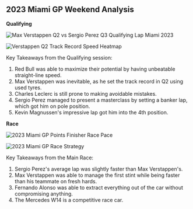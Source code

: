 ## 2023 Miami GP Weekend Analysis

**Qualifying**

![Max Verstappen Q2 vs Sergio Perez Q3 Qualifying Lap Miami 2023](https://user-images.githubusercontent.com/93969104/236797579-92311619-cc62-4557-8122-00b12cfdc212.png)

![Verstappen Q2 Track Record Speed Heatmap](https://user-images.githubusercontent.com/93969104/236797611-4e60d6a8-6e65-43d5-8a85-4fc7ba619758.png)

Key Takeaways from the Qualifying session:
1. Red Bull was able to maximize their potential by having unbeatable straight-line speed.
2. Max Verstappen was inevitable, as he set the track record in Q2 using used tyres.
3. Charles Leclerc is still prone to making avoidable mistakes.
4. Sergio Perez managed to present a masterclass by setting a banker lap, which got him on pole position.
5. Kevin Magnussen's impressive lap got him into the 4th position.

**Race**

![2023 Miami GP Points Finisher Race Pace](https://user-images.githubusercontent.com/93969104/236798609-692ac5b1-7329-487a-9bc8-67f64e2371b9.png)

![2023 Miami GP Race Strategy](https://user-images.githubusercontent.com/93969104/236798651-a0ac9da1-b6c2-4f68-87b5-ce8eb6c49eca.png)

Key Takeaways from the Main Race:
1. Sergio Perez's average lap was slightly faster than Max Verstappen's.
2. Max Verstappen was able to manage the first stint while being faster than his teammate on fresh hards.
3. Fernando Alonso was able to extract everything out of the car without compromising anything.
4. The Mercedes W14 is a competitive race car.
